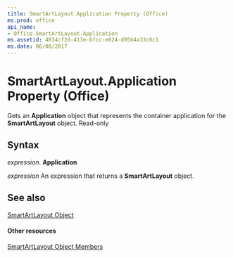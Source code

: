 ```yaml
---
title: SmartArtLayout.Application Property (Office)
ms.prod: office
api_name:
- Office.SmartArtLayout.Application
ms.assetid: 4834cf2d-413e-bfcc-e824-d95b4a33c6c1
ms.date: 06/08/2017
---
```



# SmartArtLayout.Application Property (Office)

Gets an  **Application** object that represents the container application for the **SmartArtLayout** object. Read-only


## Syntax

 _expression_. **Application**

 _expression_ An expression that returns a **SmartArtLayout** object.


## See also


[SmartArtLayout Object](smartartlayout-object-office.md)
#### Other resources


[SmartArtLayout Object Members](smartartlayout-members-office.md)

